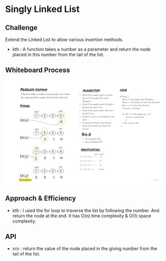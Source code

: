 # Singly Linked List

## Challenge
<!-- Description of the challenge -->
Extend the Linked List to allow various insertion methods.
  - kth : A function takes a number as a parameter and  return the node placed in this number from the tail of the list.


## Whiteboard Process
![whiteboard](./chall07.jpg)

## Approach & Efficiency
<!-- What approach did you take? Why? What is the Big O space/time for this approach? -->
- kth :  I used the for loop to traverse the list by following the number. And return the node at the end. It has O(n) time complexity & O(1) space complexity.

## API
<!-- Description of each method publicly available to your Linked List -->
- ```kth``` : return the value of the node placed in the giving number from the tail of the list.